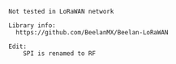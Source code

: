     Not tested in LoRaWAN network

    Library info:
      https://github.com/BeelanMX/Beelan-LoRaWAN
      
    Edit:
        SPI is renamed to RF